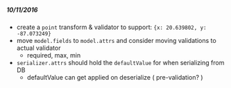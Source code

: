 ##### 10/11/2016
* create a `point` transform & validator to support: `{x: 20.639802, y: -87.073249}`
* move `model.fields` to `model.attrs` and consider moving validations to actual validator
  * required, max, min
* `serializer.attrs` should hold the `defaultValue` for when serializing from DB
  * defaultValue can get applied on deserialize ( pre-validation? )
